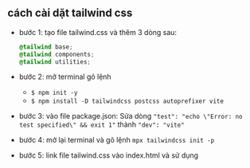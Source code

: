 ## cách cài dặt tailwind css

- bước 1: tạo file tailwind.css và thêm 3 dòng sau:
  ```css
  @tailwind base;
  @tailwind components;
  @tailwind utilities;
  ```
- bước 2: mở terminal gõ lệnh

  - `$ npm init -y`
  - `$ npm install -D tailwindcss postcss autoprefixer vite`

- bước 3: vào file package.json:
  Sửa dòng `"test": "echo \"Error: no test specified\" && exit 1"` thành `"dev": "vite"`

- bước 4: mở lại terminal và gõ lệnh `mpx tailwindcss init -p`
- bước 5: link file tailwind.css vào index.html và sử dụng
